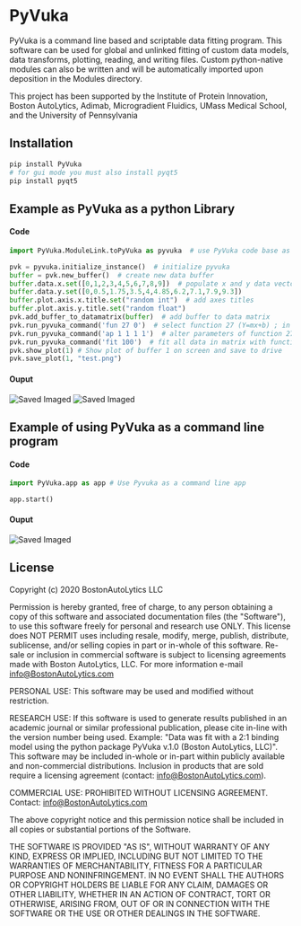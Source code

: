 # PyVuka

PyVuka is a command line based and scriptable data fitting program.  This software can be used for global and unlinked fitting of custom data models, data transforms, plotting, reading, and writing files.  Custom python-native modules can also be written and will be automatically imported upon deposition in the Modules directory.

This project has been supported by the Institute of Protein Innovation, Boston AutoLytics, Adimab, Microgradient Fluidics, UMass Medical School, and the University of Pennsylvania

## Installation
```python
pip install PyVuka
# for gui mode you must also install pyqt5
pip install pyqt5
```

## Example as PyVuka as a python Library

#### Code
```python
import PyVuka.ModuleLink.toPyVuka as pyvuka  # use PyVuka code base as a library

pvk = pyvuka.initialize_instance()  # initialize pyvuka
buffer = pvk.new_buffer()  # create new data buffer
buffer.data.x.set([0,1,2,3,4,5,6,7,8,9])  # populate x and y data vectors
buffer.data.y.set([0,0.5,1.75,3.5,4,4.85,6.2,7.1,7.9,9.3])
buffer.plot.axis.x.title.set("random int")  # add axes titles
buffer.plot.axis.y.title.set("random float")
pvk.add_buffer_to_datamatrix(buffer)  # add buffer to data matrix
pvk.run_pyvuka_command('fun 27 0')  # select function 27 (Y=mx+b) ; in app mode type 'fun' to see list of available functions
pvk.run_pyvuka_command('ap 1 1 1 1')  # alter parameters of function 27. "For buffer 1 through buffer 1, slope guess = 1, y-intercept guess = 1"
pvk.run_pyvuka_command('fit 100')  # fit all data in matrix with function 27, use maximum of 100 iterations
pvk.show_plot(1) # Show plot of buffer 1 on screen and save to drive
pvk.save_plot(1, "test.png")
```
#### Ouput
<img src="https://raw.githubusercontent.com/bostonautolytics/pyvuka/master/_readme_imgs/test_show.png" alt="Saved Imaged" />
<img src="https://raw.githubusercontent.com/bostonautolytics/pyvuka/master/_readme_imgs/test.png" alt="Saved Imaged" />

## Example of using PyVuka as a command line program

#### Code
```python
import PyVuka.app as app # Use Pyvuka as a command line app 

app.start()
```
#### Ouput
<img src="https://raw.githubusercontent.com/bostonautolytics/pyvuka/master/_readme_imgs/test_app.png" alt="Saved Imaged" />


## License
Copyright (c) 2020 BostonAutoLytics LLC

Permission is hereby granted, free of charge, to any person obtaining a copy
of this software and associated documentation files (the "Software"), to use
this software freely for personal and research use ONLY. This license does
NOT PERMIT uses including resale, modify, merge, publish, distribute,
sublicense, and/or selling copies in part or in-whole of this software.
Re-sale or inclusion in commercial software is subject to licensing agreements
made with Boston AutoLytics, LLC.
For more information e-mail info@BostonAutoLytics.com

PERSONAL USE:
    This software may be used and modified without restriction.

RESEARCH USE:
    If this software is used to generate results published in an
    academic journal or similar professional publication, please cite in-line
    with the version number being used. Example: "Data was fit with a 2:1 binding
    model using the python package PyVuka v.1.0 (Boston AutoLytics, LLC)".  This
    software may be included in-whole or in-part within publicly available and
    non-commercial distributions. Inclusion in products that are sold require
    a licensing agreement (contact: info@BostonAutoLytics.com).

COMMERCIAL USE:
    PROHIBITED WITHOUT LICENSING AGREEMENT. Contact: info@BostonAutoLytics.com

The above copyright notice and this permission notice shall be included in all
copies or substantial portions of the Software.

THE SOFTWARE IS PROVIDED "AS IS", WITHOUT WARRANTY OF ANY KIND, EXPRESS OR
IMPLIED, INCLUDING BUT NOT LIMITED TO THE WARRANTIES OF MERCHANTABILITY,
FITNESS FOR A PARTICULAR PURPOSE AND NONINFRINGEMENT. IN NO EVENT SHALL THE
AUTHORS OR COPYRIGHT HOLDERS BE LIABLE FOR ANY CLAIM, DAMAGES OR OTHER
LIABILITY, WHETHER IN AN ACTION OF CONTRACT, TORT OR OTHERWISE, ARISING FROM,
OUT OF OR IN CONNECTION WITH THE SOFTWARE OR THE USE OR OTHER DEALINGS IN THE
SOFTWARE.
